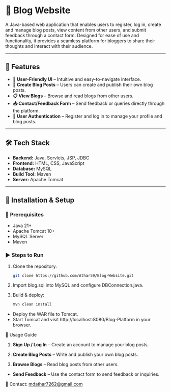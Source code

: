 # 📝 **Blog Website**

A Java-based web application that enables users to register, log in, create and manage blog posts, view content from other users, and submit feedback through a contact form. Designed for ease of use and functionality, it provides a seamless platform for bloggers to share their thoughts and interact with their audience.

---

## 🚀 **Features**

- **🎨 User-Friendly UI** – Intuitive and easy-to-navigate interface.
- **📝 Create Blog Posts** – Users can create and publish their own blog posts.
- **📋 View Blogs** – Browse and read blogs from other users.
- **📥 Contact/Feedback Form** – Send feedback or queries directly through the platform.
- **🔐 User Authentication** – Register and log in to manage your profile and blog posts.

---

## 🛠 **Tech Stack**

- **Backend:** Java, Servlets, JSP, JDBC
- **Frontend:** HTML, CSS, JavaScript
- **Database:** MySQL
- **Build Tool:** Maven
- **Server:** Apache Tomcat

---

## 🚀 **Installation & Setup**

### 📌 **Prerequisites**

- Java 21+
- Apache Tomcat 10+
- MySQL Server
- Maven

### ▶️ **Steps to Run**
  1. Clone the repository.
     
      ```sh
      git clone https://github.com/Athar59/Blog-Website.git
      ```
  3. Import blog.sql into MySQL and configure DBConnection.java.

  4. Build & deploy:
     
      ```sh
      mvn clean install
      ```
    
  - Deploy the WAR file to Tomcat.
  - Start Tomcat and visit http://localhost:8080/Blog-Platform in your browser.

📖 Usage Guide
  1. **Sign Up / Log In** – Create an account to manage your blog posts.

  2. **Create Blog Posts** – Write and publish your own blog posts.

  3. **Browse Blogs** – Read blog posts from other users.

- **Send Feedback** – Use the contact form to send feedback or inquiries.

📩 Contact: mdathar7262@gmail.com
